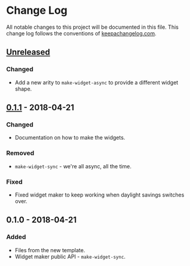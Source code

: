 # Change Log
All notable changes to this project will be documented in this file. This change log follows the conventions of [keepachangelog.com](http://keepachangelog.com/).

## [Unreleased]
### Changed
- Add a new arity to `make-widget-async` to provide a different widget shape.

## [0.1.1] - 2018-04-21
### Changed
- Documentation on how to make the widgets.

### Removed
- `make-widget-sync` - we're all async, all the time.

### Fixed
- Fixed widget maker to keep working when daylight savings switches over.

## 0.1.0 - 2018-04-21
### Added
- Files from the new template.
- Widget maker public API - `make-widget-sync`.

[Unreleased]: https://github.com/your-name/kodamacast/compare/0.1.1...HEAD
[0.1.1]: https://github.com/your-name/kodamacast/compare/0.1.0...0.1.1
